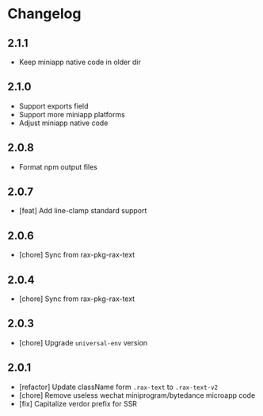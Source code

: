 # Changelog

## 2.1.1

- Keep miniapp native code in older dir

## 2.1.0

- Support exports field
- Support more miniapp platforms
- Adjust miniapp native code

## 2.0.8

- Format npm output files

## 2.0.7
- [feat] Add line-clamp standard support

## 2.0.6
- [chore] Sync from rax-pkg-rax-text

## 2.0.4
- [chore] Sync from rax-pkg-rax-text

## 2.0.3
- [chore] Upgrade `universal-env` version

## 2.0.1
- [refactor] Update className form `.rax-text` to `.rax-text-v2`
- [chore] Remove useless wechat miniprogram/bytedance microapp code
- [fix] Capitalize verdor prefix for SSR
